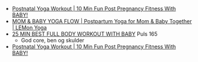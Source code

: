 - [Postnatal Yoga Workout | 10 Min Fun Post Pregnancy Fitness With BABY!](https://youtu.be/FuVs2EZ0mBY?si=BB84UY6dawMx1YTj)
- [MOM & BABY YOGA FLOW | Postpartum Yoga for Mom & Baby Together | LEMon Yoga](https://youtu.be/ia9JPWFM9SM?si=Pz09bI_mRlQgwmJH)
- [25 MIN BEST FULL BODY WORKOUT WITH BABY](https://m.youtube.com/watch?v=IPDmGhbXGYY) Puls 165
	- God core, ben og skulder
- [Postnatal Yoga Workout | 10 Min Fun Post Pregnancy Fitness With BABY!](https://m.youtube.com/watch?v=FuVs2EZ0mBY) 